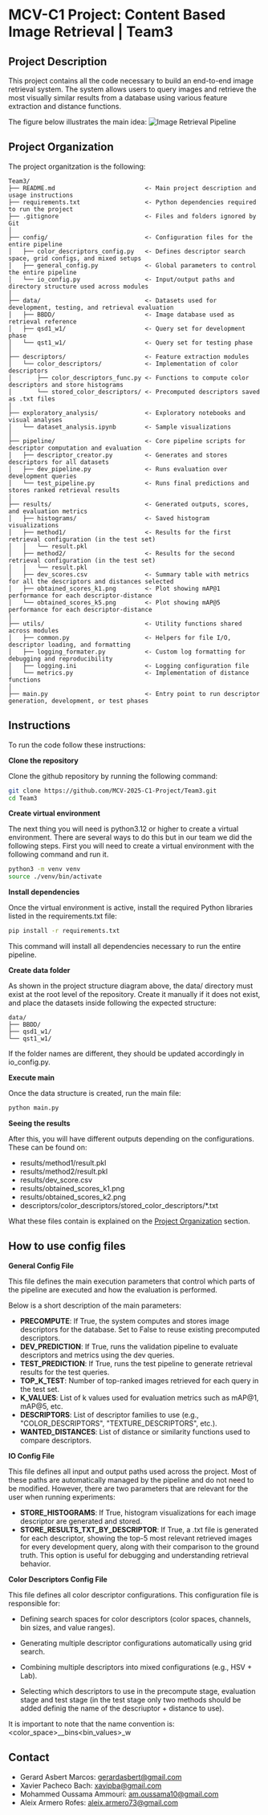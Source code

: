 # MCV-C1 Project: Content Based Image Retrieval | Team3
## Project Description
This project contains all the code necessary to build an end-to-end image retrieval system. The system allows users to query images and retrieve the most visually similar results from a database using various feature extraction and distance functions.

The figure below illustrates the main idea:
![Image Retrieval Pipeline](assets/main_idea_project_c1.png)

## Project Organization
The project organitzation is the following:

```
Team3/
├── README.md                         <- Main project description and usage instructions
├── requirements.txt                  <- Python dependencies required to run the project
├── .gitignore                        <- Files and folders ignored by Git
│
├── config/                           <- Configuration files for the entire pipeline
│   ├── color_descriptors_config.py   <- Defines descriptor search space, grid configs, and mixed setups
│   ├── general_config.py             <- Global parameters to control the entire pipeline
│   └── io_config.py                  <- Input/output paths and directory structure used across modules
│
├── data/                             <- Datasets used for development, testing, and retrieval evaluation
│   ├── BBDD/                         <- Image database used as retrieval reference
│   ├── qsd1_w1/                      <- Query set for development phase
│   └── qst1_w1/                      <- Query set for testing phase
│
├── descriptors/                      <- Feature extraction modules
│   └── color_descriptors/            <- Implementation of color descriptors
│       ├── color_descriptors_func.py <- Functions to compute color descriptors and store histograms
│       └── stored_color_descriptors/ <- Precomputed descriptors saved as .txt files
│
├── exploratory_analysis/             <- Exploratory notebooks and visual analyses
│   └── dataset_analysis.ipynb        <- Sample visualizations
│
├── pipeline/                         <- Core pipeline scripts for descriptor computation and evaluation
│   ├── descriptor_creator.py         <- Generates and stores descriptors for all datasets
│   ├── dev_pipeline.py               <- Runs evaluation over development queries
│   └── test_pipeline.py              <- Runs final predictions and stores ranked retrieval results
│
├── results/                          <- Generated outputs, scores, and evaluation metrics
│   ├── histograms/                   <- Saved histogram visualizations
│   ├── method1/                      <- Results for the first retrieval configuration (in the test set)
│   │   └── result.pkl
│   ├── method2/                      <- Results for the second retrieval configuration (in the test set)
│   │   └── result.pkl
│   ├── dev_scores.csv                <- Summary table with metrics for all the descriptors and distances selected
│   ├── obtained_scores_k1.png        <- Plot showing mAP@1 performance for each descriptor-distance
│   └── obtained_scores_k5.png        <- Plot showing mAP@5 performance for each descriptor-distance
│
├── utils/                            <- Utility functions shared across modules
│   ├── common.py                     <- Helpers for file I/O, descriptor loading, and formatting
│   ├── logging_formater.py           <- Custom log formatting for debugging and reproducibility
│   ├── logging.ini                   <- Logging configuration file
│   └── metrics.py                    <- Implementation of distance functions
│
├── main.py                           <- Entry point to run descriptor generation, development, or test phases
```

## Instructions 
To run the code follow these instructions: 

**Clone the repository**

Clone the github repository by running the following command:

```bash
git clone https://github.com/MCV-2025-C1-Project/Team3.git
cd Team3
```

**Create virtual environment**

The next thing you will need is python3.12 or higher to create a virtual environment. There are several ways to do this but in our team we did the following steps. First you will need to create a virtual environment with the following command and run it.

```bash
python3 -m venv venv
source ./venv/bin/activate
```

**Install dependencies**

Once the virtual environment is active, install the required Python libraries listed in the requirements.txt file:
```bash
pip install -r requirements.txt
```
This command will install all dependencies necessary to run the entire pipeline.

**Create data folder**

As shown in the project structure diagram above, the data/ directory must exist at the root level of the repository.
Create it manually if it does not exist, and place the datasets inside following the expected structure:

```
data/
├── BBDD/
├── qsd1_w1/
└── qst1_w1/
```

If the folder names are different, they should be updated accordingly in io_config.py.

**Execute main**

Once the data structure is created, run the main file:
```bash
python main.py
```

**Seeing the results**

After this, you will have different outputs depending on the configurations. These can be found on:
- results/method1/result.pkl
- results/method2/result.pkl
- results/dev_score.csv
- results/obtained_scores_k1.png
- results/obtained_scores_k2.png
- descriptors/color_descriptors/stored_color_descriptors/*.txt

What these files contain is explained on the [Project Organization](#project-organization) section.

## How to use config files
**General Config File**

This file defines the main execution parameters that control which parts of the pipeline are executed and how the evaluation is performed.

Below is a short description of the main parameters:
- **PRECOMPUTE**:	If True, the system computes and stores image descriptors for the database. Set to False to reuse existing precomputed descriptors.
- **DEV_PREDICTION**:	If True, runs the validation pipeline to evaluate descriptors and metrics using the dev queries.
- **TEST_PREDICTION**:	If True, runs the test pipeline to generate retrieval results for the test queries.
- **TOP_K_TEST**:	Number of top-ranked images retrieved for each query in the test set.
- **K_VALUES**:	List of k values used for evaluation metrics such as mAP@1, mAP@5, etc.
- **DESCRIPTORS**:	List of descriptor families to use (e.g., "COLOR_DESCRIPTORS", "TEXTURE_DESCRIPTORS", etc.).
- **WANTED_DISTANCES**:	List of distance or similarity functions used to compare descriptors.

**IO Config File**

This file defines all input and output paths used across the project. Most of these paths are automatically managed by the pipeline and do not need to be modified.
However, there are two parameters that are relevant for the user when running experiments:

- **STORE_HISTOGRAMS**: If True, histogram visualizations for each image descriptor are generated and stored.
- **STORE_RESULTS_TXT_BY_DESCRIPTOR**: If True, a .txt file is generated for each descriptor, showing the top-5 most relevant retrieved images for every development query, along with their comparison to the ground truth. This option is useful for debugging and understanding retrieval behavior.

**Color Descriptors Config File**

This file defines all color descriptor configurations.
This configuration file is responsible for:

- Defining search spaces for color descriptors (color spaces, channels, bin sizes, and value ranges).

- Generating multiple descriptor configurations automatically using grid search.

- Combining multiple descriptors into mixed configurations (e.g., HSV + Lab).

- Selecting which descriptors to use in the precompute stage, evaluation stage and test stage (in the test stage only two methods should be added definig the name of the descriuptor + distance to use).

It is important to note that the name convention is: <color_space>_<channels>_bins<bin_values>_w<weights>


## Contact
- Gerard Asbert Marcos: gerardasbert@gmail.com
- Xavier Pacheco Bach: xavipba@gmail.com
- Mohammed Oussama Ammouri: am.oussama10@gmail.com
- Aleix Armero Rofes: aleix.armero73@gmail.com
